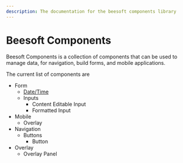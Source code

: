 ```yaml
---
description: The documentation for the beesoft components library
---
```


# Beesoft Components

Beesoft Components is a collection of components that can be used to manage data, for navigation, build forms, and mobile applications.

The current list of components are

* Form
  * [Date/Time](forms/date-time/)
  * Inputs
    * Content Editable Input
    * Formatted Input
* Mobile
  * Overlay
* Navigation
  * Buttons
    * Button
* Overlay
  * Overlay Panel
